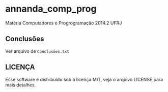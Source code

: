 annanda_comp_prog
=================

Matéria Computadores e Progrogramação 2014.2 UFRJ

## Conclusões
Ver arquivo de `Conclusões.txt`

LICENÇA
-------

Esse software é distribuido sob a licença MIT, veja o arquivo LICENSE para mais detalhes.
